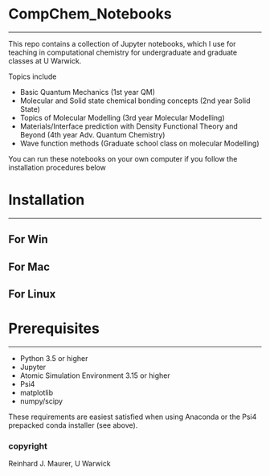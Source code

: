 # CompChem_Notebooks
--------------------

This repo contains a collection of Jupyter notebooks, which I use for teaching 
in computational chemistry for undergraduate and graduate classes at U Warwick.

Topics include
* Basic Quantum Mechanics (1st year QM)
* Molecular and Solid state chemical bonding concepts (2nd year Solid State)
* Topics of Molecular Modelling (3rd year Molecular Modelling)
* Materials/Interface prediction with Density Functional Theory and Beyond (4th year Adv. Quantum Chemistry)
* Wave function methods (Graduate school class on molecular Modelling)


You can run these notebooks on your own computer if you follow the installation procedures below

# Installation
--------------


## For Win



## For Mac



## For Linux



# Prerequisites
---------------

* Python 3.5 or higher
* Jupyter
* Atomic Simulation Environment 3.15 or higher
* Psi4 
* matplotlib
* numpy/scipy

These requirements are easiest satisfied when using Anaconda or the Psi4 prepacked conda installer (see above).



### copyright
Reinhard J. Maurer, U Warwick

